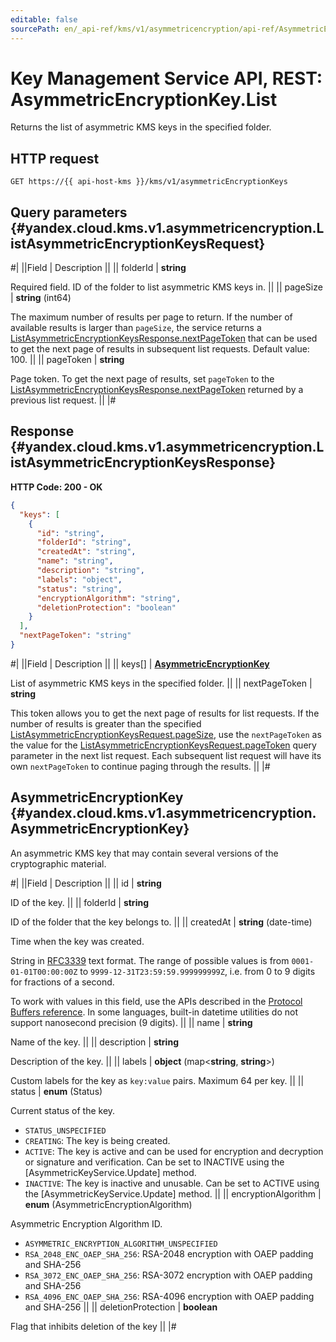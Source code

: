 ```yaml
---
editable: false
sourcePath: en/_api-ref/kms/v1/asymmetricencryption/api-ref/AsymmetricEncryptionKey/list.md
---
```


# Key Management Service API, REST: AsymmetricEncryptionKey.List

Returns the list of asymmetric KMS keys in the specified folder.

## HTTP request

```
GET https://{{ api-host-kms }}/kms/v1/asymmetricEncryptionKeys
```

## Query parameters {#yandex.cloud.kms.v1.asymmetricencryption.ListAsymmetricEncryptionKeysRequest}

#|
||Field | Description ||
|| folderId | **string**

Required field. ID of the folder to list asymmetric KMS keys in. ||
|| pageSize | **string** (int64)

The maximum number of results per page to return. If the number of available
results is larger than `pageSize`, the service returns a [ListAsymmetricEncryptionKeysResponse.nextPageToken](#yandex.cloud.kms.v1.asymmetricencryption.ListAsymmetricEncryptionKeysResponse)
that can be used to get the next page of results in subsequent list requests.
Default value: 100. ||
|| pageToken | **string**

Page token. To get the next page of results, set `pageToken` to the
[ListAsymmetricEncryptionKeysResponse.nextPageToken](#yandex.cloud.kms.v1.asymmetricencryption.ListAsymmetricEncryptionKeysResponse) returned by a previous list request. ||
|#

## Response {#yandex.cloud.kms.v1.asymmetricencryption.ListAsymmetricEncryptionKeysResponse}

**HTTP Code: 200 - OK**

```json
{
  "keys": [
    {
      "id": "string",
      "folderId": "string",
      "createdAt": "string",
      "name": "string",
      "description": "string",
      "labels": "object",
      "status": "string",
      "encryptionAlgorithm": "string",
      "deletionProtection": "boolean"
    }
  ],
  "nextPageToken": "string"
}
```

#|
||Field | Description ||
|| keys[] | **[AsymmetricEncryptionKey](#yandex.cloud.kms.v1.asymmetricencryption.AsymmetricEncryptionKey)**

List of asymmetric KMS keys in the specified folder. ||
|| nextPageToken | **string**

This token allows you to get the next page of results for list requests. If the number
of results is greater than the specified [ListAsymmetricEncryptionKeysRequest.pageSize](#yandex.cloud.kms.v1.asymmetricencryption.ListAsymmetricEncryptionKeysRequest), use
the `nextPageToken` as the value for the [ListAsymmetricEncryptionKeysRequest.pageToken](#yandex.cloud.kms.v1.asymmetricencryption.ListAsymmetricEncryptionKeysRequest) query parameter
in the next list request. Each subsequent list request will have its own
`nextPageToken` to continue paging through the results. ||
|#

## AsymmetricEncryptionKey {#yandex.cloud.kms.v1.asymmetricencryption.AsymmetricEncryptionKey}

An asymmetric KMS key that may contain several versions of the cryptographic material.

#|
||Field | Description ||
|| id | **string**

ID of the key. ||
|| folderId | **string**

ID of the folder that the key belongs to. ||
|| createdAt | **string** (date-time)

Time when the key was created.

String in [RFC3339](https://www.ietf.org/rfc/rfc3339.txt) text format. The range of possible values is from
`0001-01-01T00:00:00Z` to `9999-12-31T23:59:59.999999999Z`, i.e. from 0 to 9 digits for fractions of a second.

To work with values in this field, use the APIs described in the
[Protocol Buffers reference](https://developers.google.com/protocol-buffers/docs/reference/overview).
In some languages, built-in datetime utilities do not support nanosecond precision (9 digits). ||
|| name | **string**

Name of the key. ||
|| description | **string**

Description of the key. ||
|| labels | **object** (map<**string**, **string**>)

Custom labels for the key as `key:value` pairs. Maximum 64 per key. ||
|| status | **enum** (Status)

Current status of the key.

- `STATUS_UNSPECIFIED`
- `CREATING`: The key is being created.
- `ACTIVE`: The key is active and can be used for encryption and decryption or signature and verification.
Can be set to INACTIVE using the [AsymmetricKeyService.Update] method.
- `INACTIVE`: The key is inactive and unusable.
Can be set to ACTIVE using the [AsymmetricKeyService.Update] method. ||
|| encryptionAlgorithm | **enum** (AsymmetricEncryptionAlgorithm)

Asymmetric Encryption Algorithm ID.

- `ASYMMETRIC_ENCRYPTION_ALGORITHM_UNSPECIFIED`
- `RSA_2048_ENC_OAEP_SHA_256`: RSA-2048 encryption with OAEP padding and SHA-256
- `RSA_3072_ENC_OAEP_SHA_256`: RSA-3072 encryption with OAEP padding and SHA-256
- `RSA_4096_ENC_OAEP_SHA_256`: RSA-4096 encryption with OAEP padding and SHA-256 ||
|| deletionProtection | **boolean**

Flag that inhibits deletion of the key ||
|#